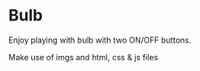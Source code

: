 # Bulb
Enjoy playing with bulb with two ON/OFF buttons.


Make use of imgs and html, css & js files
